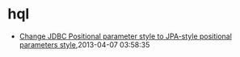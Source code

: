 # hql
* [Change JDBC Positional parameter style to JPA-style positional parameters style](/2013/2013-04-07-hql-parameters-style),2013-04-07 03:58:35

